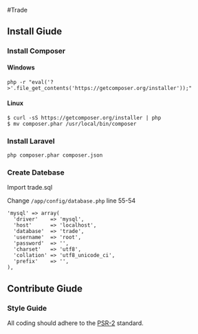 #Trade

## Install Giude

### Install Composer

#### Windows

    php -r "eval('?>'.file_get_contents('https://getcomposer.org/installer'));"

#### Linux

    $ curl -sS https://getcomposer.org/installer | php
    $ mv composer.phar /usr/local/bin/composer

### Install Laravel

    php composer.phar composer.json

### Create Datebase
Import trade.sql

Change `/app/config/database.php` line 55-54

    'mysql' => array(
      'driver'    => 'mysql',
      'host'      => 'localhost',
      'database'  => 'trade',
      'username'  => 'root',
      'password'  => '',
      'charset'   => 'utf8',
      'collation' => 'utf8_unicode_ci',
      'prefix'    => '',
    ),

## Contribute Giude

### Style Guide

All coding should adhere to the [PSR-2](https://github.com/php-fig/fig-standards/blob/master/accepted/PSR-2-coding-style-guide.md) standard.

